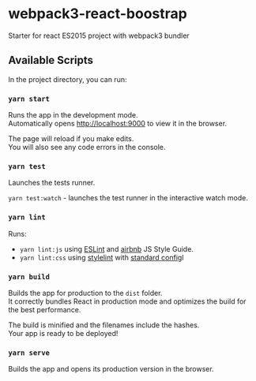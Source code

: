 # webpack3-react-boostrap
Starter for react ES2015 project with webpack3 bundler

## Available Scripts

In the project directory, you can run:

### `yarn start`

Runs the app in the development mode.<br>
Automatically opens [http://localhost:9000](http://localhost:9000) to view it in the browser.

The page will reload if you make edits.<br>
You will also see any code errors in the console.

### `yarn test`

Launches the tests runner.

`yarn test:watch` - launches the test runner in the interactive watch mode.

### `yarn lint`

Runs:

- `yarn lint:js` using [ESLint](http://eslint.org) and [airbnb](https://github.com/airbnb/javascript) JS Style Guide.
- `yarn lint:css` using [stylelint](https://stylelint.io) with [standard config](https://github.com/stylelint/stylelint-config-standard)l

### `yarn build`

Builds the app for production to the `dist` folder.<br>
It correctly bundles React in production mode and optimizes the build for the best performance.

The build is minified and the filenames include the hashes.<br>
Your app is ready to be deployed!

### `yarn serve`

Builds the app and opens its production version in the browser.